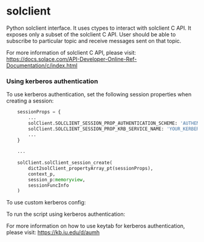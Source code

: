 # solclient

Python solclient interface. It uses ctypes to interact with solclient C API. It exposes only a subset of the solclient C API. User should be able to subscribe to particular topic and receive messages sent on that topic.

For more information of solclient C API, please visit: https://docs.solace.com/API-Developer-Online-Ref-Documentation/c/index.html

### Using kerberos authentication

To use kerberos authentication, set the following session properties when creating a session:

```python
    sessionProps = {
        ... 
        solClient.SOLCLIENT_SESSION_PROP_AUTHENTICATION_SCHEME: 'AUTHENTICATION_SCHEME_GSS_KRB',
        solClient.SOLCLIENT_SESSION_PROP_KRB_SERVICE_NAME: 'YOUR_KERBEROS_SERVICE_NAME',
        ...
    }
    
    ...
    
    solClient.solClient_session_create(
        dict2solClient_propertyArray_pt(sessionProps),
        context_p,
        session_p:memoryview,
        sessionFuncInfo
    )
```

To use custom kerberos config:


To run the script using kerberos authentication:


For more information on how to use keytab for kerberos authentication, please visit: https://kb.iu.edu/d/aumh
